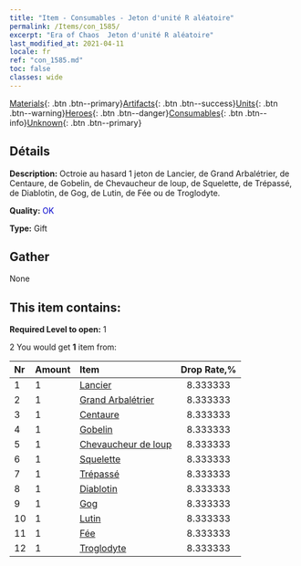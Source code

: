 ```yaml
---
title: "Item - Consumables - Jeton d'unité R aléatoire"
permalink: /Items/con_1585/
excerpt: "Era of Chaos  Jeton d'unité R aléatoire"
last_modified_at: 2021-04-11
locale: fr
ref: "con_1585.md"
toc: false
classes: wide
---
```

 [Materials](/fr/Items/){: .btn .btn--primary}[Artifacts](/fr/Items/Artifacts/){: .btn .btn--success}[Units](/fr/Items/Units/){: .btn .btn--warning}[Heroes](/fr/Items/Heroes/){: .btn .btn--danger}[Consumables](/fr/Items/Consumables/){: .btn .btn--info}[Unknown](/fr/Items/Unknown/){: .btn .btn--primary}

## Détails
 **Description:** Octroie au hasard 1 jeton de Lancier, de Grand Arbalétrier, de Centaure, de Gobelin, de Chevaucheur de loup, de Squelette, de Trépassé, de Diablotin, de Gog, de Lutin, de Fée ou de Troglodyte.

 **Quality:** <span style="color: #0000CD">OK</span>

 **Type:** Gift

## Gather

  None

## This item contains:

 **Required Level to open:** 1

 2 You would get **1** item  from:

  | Nr | Amount |     Item    | Drop Rate,% |
  |:---|:-------|:------------|:---------:|
  | 1 | 1 | [Lancier](/fr/Items/unt_190/) | 8.333333 | 
  | 2 | 1 | [Grand Arbalétrier](/fr/Items/unt_191/) | 8.333333 | 
  | 3 | 1 | [Centaure](/fr/Items/unt_199/) | 8.333333 | 
  | 4 | 1 | [Gobelin](/fr/Items/unt_217/) | 8.333333 | 
  | 5 | 1 | [Chevaucheur de loup](/fr/Items/unt_218/) | 8.333333 | 
  | 6 | 1 | [Squelette](/fr/Items/unt_208/) | 8.333333 | 
  | 7 | 1 | [Trépassé](/fr/Items/unt_209/) | 8.333333 | 
  | 8 | 1 | [Diablotin](/fr/Items/unt_226/) | 8.333333 | 
  | 9 | 1 | [Gog](/fr/Items/unt_227/) | 8.333333 | 
  | 10 | 1 | [Lutin](/fr/Items/unt_235/) | 8.333333 | 
  | 11 | 1 | [Fée](/fr/Items/unt_262/) | 8.333333 | 
  | 12 | 1 | [Troglodyte](/fr/Items/unt_244/) | 8.333333 | 
